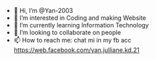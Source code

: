 - 👋 Hi, I’m @Yan-2003
- 👀 I’m interested in Coding and making  Website
- 🌱 I’m currently learning Information Technology
- 💞️ I’m looking to collaborate on people
- 📫 How to reach me: chat mi in my fb acc https://web.facebook.com/yan.julliane.kd.21

<!---
Yan-2003/Yan-2003 is a ✨ special ✨ repository because its `README.md` (this file) appears on your GitHub profile.
You can click the Preview link to take a look at your changes.
--->
